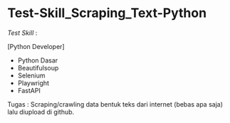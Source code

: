 # Test-Skill_Scraping_Text-Python

*Test Skill* :  

[Python Developer]
- Python Dasar
- Beautifulsoup
- Selenium
- Playwright
- FastAPI

Tugas : Scraping/crawling data bentuk teks dari internet (bebas apa saja) lalu diupload di github.
